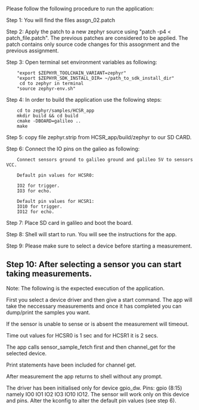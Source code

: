 Please follow the following procedure to run the application:

Step 1: You will find the files assgn_02.patch 

Step 2: Apply the patch to a new zephyr source using "patch -p4 < patch_file.patch". The previous patches are considered to be applied.
        The patch contains only source code changes for this assognment and the previous assignment.

Step 3: Open terminal set environment variables as following:
        
        "export $ZEPHYR_TOOLCHAIN_VARIANT=zephyr"
        "export $ZEPHYR_SDK_INSTALL_DIR= ~/path_to_sdk_install_dir"
         cd to zephyr in terminal
        "source zephyr-env.sh" 

Step 4: In order to build the application use the following steps:
         
        cd to zephyr/samples/HCSR_app
        mkdir build && cd build
        cmake -DBOARD=galileo ..
        make 
 
Step 5: copy file zephyr.strip from HCSR_app/build/zephyr to our SD CARD.

Step 6: Connect the IO pins on the galieo as following:

        Connect sensors ground to galileo ground and galileo 5V to sensors VCC.
        
        Default pin values for HCSR0:

        IO2 for trigger.
        IO3 for echo. 

        Default pin values for HCSR1:
        IO10 for trigger.
        IO12 for echo. 
        

Step 7: Place SD card in galileo and boot the board.

Step 8: Shell will start to run. You will see the instructions for the app.
        
Step 9: Please make sure to select a device before starting a measurement.

Step 10: After selecting a sensor you can start taking measurements.
----------------------------------------------------------------------------------------------------------------------------------------------
Note: The following is the expected execution of the application.

First you select a device driver and then give a start command. 
The app will take the neccessary measurements and once it has 
completed you can dump/print the samples you want.

If the sensor is unable to sense or is absent the measurement will timeout.

Time out values for HCSR0 is 1 sec and for HCSR1 it is 2 secs.

The app calls sensor_sample_fetch first and then channel_get for the selected device.

Print statements have been included for channel get. 

After measurement the app returns to shell without any prompt.

The driver has been initialised only for device gpio_dw. Pins: gpio (8:15) namely IO0 IO1 IO2 IO3 IO10 IO12. The sensor will
work only on this device and pins. Alter the kconfig to alter the default pin values (see step 6).
